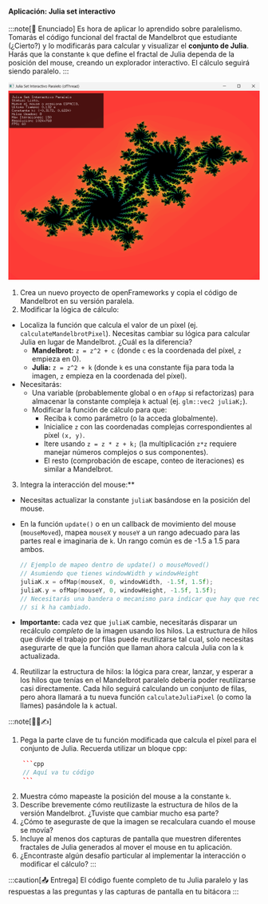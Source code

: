 #### Aplicación: Julia set interactivo

:::note[🎯 Enunciado]
Es hora de aplicar lo aprendido sobre paralelismo. Tomarás el código funcional del fractal de Mandelbrot que estudiante (¿Cierto?) y lo modificarás para calcular y visualizar el **conjunto de Julia**. Harás que la constante `k` que define el fractal de Julia dependa de la posición del mouse, creando un explorador interactivo. El cálculo seguirá siendo paralelo.
:::

![Julia set](../../../../assets/JuliaSet.png)

1. Crea un nuevo proyecto de openFrameworks y copia el código de Mandelbrot en su versión paralela.  
2. Modificar la lógica de cálculo:

*   Localiza la función que calcula el valor de un píxel (ej. `calculateMandelbrotPixel`). Necesitas cambiar su lógica para calcular Julia en lugar de Mandelbrot. ¿Cuál es la diferencia?
    *   **Mandelbrot:** `z = z^2 + c` (donde `c` es la coordenada del píxel, `z` empieza en 0).
    *   **Julia:** `z = z^2 + k` (donde `k` es una constante fija para toda la imagen, `z` empieza en la coordenada del píxel).
*   Necesitarás:
    *   Una variable (probablemente global o en `ofApp` si refactorizas) para almacenar la constante compleja `k` actual (ej. `glm::vec2 juliaK;`).
    *   Modificar la función de cálculo para que:
        *   Reciba `k` como parámetro (o la acceda globalmente).
        *   Inicialice `z` con las coordenadas complejas correspondientes al píxel `(x, y)`.
        *   Itere usando `z = z * z + k;` (la multiplicación `z*z` requiere manejar números complejos o sus componentes).
        *   El resto (comprobación de escape, conteo de iteraciones) es similar a Mandelbrot.

3. Integra la interacción del mouse:**

*   Necesitas actualizar la constante `juliaK` basándose en la posición del mouse.
*   En la función `update()` o en un callback de movimiento del mouse (`mouseMoved`), mapea `mouseX` y `mouseY` a un rango adecuado para las partes real e imaginaria de `k`. Un rango común es de -1.5 a 1.5 para ambos.

    ```cpp
    // Ejemplo de mapeo dentro de update() o mouseMoved()
    // Asumiendo que tienes windowWidth y windowHeight
    juliaK.x = ofMap(mouseX, 0, windowWidth, -1.5f, 1.5f);
    juliaK.y = ofMap(mouseY, 0, windowHeight, -1.5f, 1.5f);
    // Necesitarás una bandera o mecanismo para indicar que hay que recalcular
    // si k ha cambiado.
    ```

*   **Importante:** cada vez que `juliaK` cambie, necesitarás disparar un recálculo *completo* de la imagen usando los hilos. La estructura de hilos que divide el trabajo por filas puede reutilizarse tal cual, solo necesitas asegurarte de que la función que llaman ahora calcula Julia con la `k` actualizada.

4. Reutilizar la estructura de hilos: la lógica para crear, lanzar, y esperar a los hilos que tenías en el Mandelbrot paralelo debería poder reutilizarse casi directamente. Cada hilo seguirá calculando un conjunto de filas, pero ahora llamará a tu nueva función `calculateJuliaPixel` (o como la llames) pasándole la `k` actual.

:::note[🧐🧪✍️]
1.  Pega la parte clave de tu función modificada que calcula el píxel para el conjunto de Julia. Recuerda utilizar un bloque cpp:

```cpp
    ```cpp
    // Aquí va tu código
    ```
```
2.  Muestra cómo mapeaste la posición del mouse a la constante `k`.
3.  Describe brevemente cómo reutilizaste la estructura de hilos de la versión Mandelbrot. ¿Tuviste que cambiar mucho esa parte?
4.  ¿Cómo te aseguraste de que la imagen se recalculara cuando el mouse se movía?
5.  Incluye al menos dos capturas de pantalla que muestren diferentes fractales de Julia generados al mover el mouse en tu aplicación.
6.  ¿Encontraste algún desafío particular al implementar la interacción o modificar el cálculo?
:::


:::caution[📤 Entrega]
El código fuente completo de tu Julia paralelo y las respuestas a las preguntas y las capturas de pantalla en tu bitácora
:::